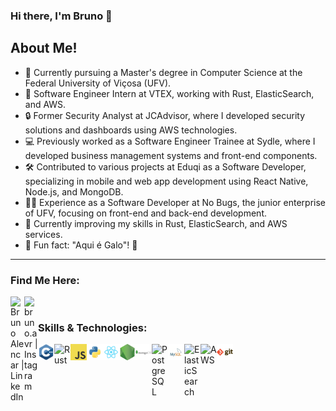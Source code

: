 ### Hi there, I'm Bruno 👋 

## About Me!

- 📖 Currently pursuing a Master's degree in Computer Science at the Federal University of Viçosa (UFV).  
- 💼 Software Engineer Intern at VTEX, working with Rust, ElasticSearch, and AWS.  
- 🔒 Former Security Analyst at JCAdvisor, where I developed security solutions and dashboards using AWS technologies.  
- 💻 Previously worked as a Software Engineer Trainee at Sydle, where I developed business management systems and front-end components.
- 🛠️ Contributed to various projects at Eduqi as a Software Developer, specializing in mobile and web app development using React Native, Node.js, and MongoDB.
- 🧑‍💻 Experience as a Software Developer at No Bugs, the junior enterprise of UFV, focusing on front-end and back-end development.
- 🌱 Currently improving my skills in Rust, ElasticSearch, and AWS services.
- 🤪 Fun fact: "Aqui é Galo"! 🐓

---

### Find Me Here:

[<img align="left" alt="Bruno Alencar | LinkedIn" width="22px" src="https://cdn.jsdelivr.net/npm/simple-icons@v3/icons/linkedin.svg" />][linkedin]
[<img align="left" alt="bruno.avr | Instagram" width="22px" src="https://cdn.jsdelivr.net/npm/simple-icons@v3/icons/instagram.svg" />][instagram]

<br />

### Skills & Technologies:

<img align="left" alt="C++" width="26px" src="https://raw.githubusercontent.com/github/explore/180320cffc25f4ed1bbdfd33d4db3a66eeeeb358/topics/cpp/cpp.png" />
<img align="left" alt="Rust" width="26px" src="https://rust-lang.org/logos/rust-logo-256x256-blk.png" />
<img align="left" alt="JavaScript" width="26px" src="https://raw.githubusercontent.com/github/explore/80688e429a7d4ef2fca1e82350fe8e3517d3494d/topics/javascript/javascript.png" />
<img align="left" alt="Python" width="26px" src="https://raw.githubusercontent.com/github/explore/80688e429a7d4ef2fca1e82350fe8e3517d3494d/topics/python/python.png" />
<img align="left" alt="React" width="26px" src="https://raw.githubusercontent.com/github/explore/80688e429a7d4ef2fca1e82350fe8e3517d3494d/topics/react/react.png" />
<img align="left" alt="Node.js" width="26px" src="https://raw.githubusercontent.com/github/explore/80688e429a7d4ef2fca1e82350fe8e3517d3494d/topics/nodejs/nodejs.png" />
<img align="left" alt="MongoDB" width="26px" src="https://raw.githubusercontent.com/github/explore/80688e429a7d4ef2fca1e82350fe8e3517d3494d/topics/mongodb/mongodb.png" />
<img align="left" alt="PostgreSQL" width="26px" src="https://avatars.githubusercontent.com/u/177543?s=280&v=4" />
<img align="left" alt="MySQL" width="26px" src="https://raw.githubusercontent.com/github/explore/80688e429a7d4ef2fca1e82350fe8e3517d3494d/topics/mysql/mysql.png" />
<img align="left" alt="ElasticSearch" width="26px" src="https://cdn.iconscout.com/icon/free/png-256/free-elastic-search-logo-icon-download-in-svg-png-gif-file-formats--technology-social-media-vol-2-pack-logos-icons-3029971.png" />
<img align="left" alt="AWS" width="26px" src="https://www.logo.wine/a/logo/Amazon_Web_Services/Amazon_Web_Services-Logo.wine.svg" />
<img align="left" alt="Git" width="26px" src="https://raw.githubusercontent.com/github/explore/80688e429a7d4ef2fca1e82350fe8e3517d3494d/topics/git/git.png" />

[instagram]: https://instagram.com/bruno.avr
[linkedin]: https://www.linkedin.com/in/bruno-avr/
